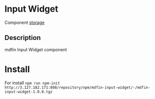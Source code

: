 # Input Widget

Component [storage](http://3.127.182.171:808/#browse/welcome)

## Description

mdfin Input Widget component

# Install

For install `npm run npm-init http://3.127.182.171:808/repository/npm/mdfin-input-widget/-/mdfin-input-widget-1.0.0.tgz`
